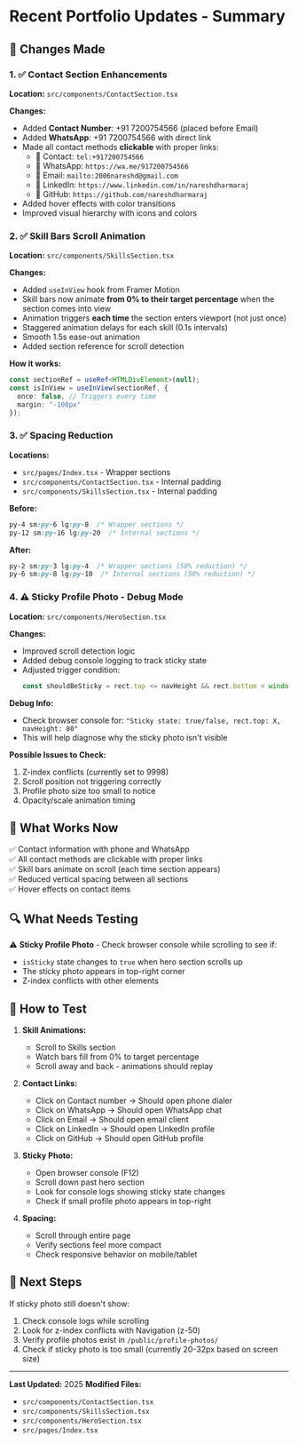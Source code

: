 # Recent Portfolio Updates - Summary

## 🔧 Changes Made

### 1. ✅ Contact Section Enhancements
**Location:** `src/components/ContactSection.tsx`

**Changes:**
- Added **Contact Number**: +91 7200754566 (placed before Email)
- Added **WhatsApp**: +91 7200754566 with direct link
- Made all contact methods **clickable** with proper links:
  - 📱 Contact: `tel:+917200754566`
  - 💬 WhatsApp: `https://wa.me/917200754566`
  - 📧 Email: `mailto:2006nareshd@gmail.com`
  - 💼 LinkedIn: `https://www.linkedin.com/in/nareshdharmaraj`
  - 🐙 GitHub: `https://github.com/nareshdharmaraj`
- Added hover effects with color transitions
- Improved visual hierarchy with icons and colors

### 2. ✅ Skill Bars Scroll Animation
**Location:** `src/components/SkillsSection.tsx`

**Changes:**
- Added `useInView` hook from Framer Motion
- Skill bars now animate **from 0% to their target percentage** when the section comes into view
- Animation triggers **each time** the section enters viewport (not just once)
- Staggered animation delays for each skill (0.1s intervals)
- Smooth 1.5s ease-out animation
- Added section reference for scroll detection

**How it works:**
```typescript
const sectionRef = useRef<HTMLDivElement>(null);
const isInView = useInView(sectionRef, { 
  once: false, // Triggers every time
  margin: "-100px" 
});
```

### 3. ✅ Spacing Reduction
**Locations:** 
- `src/pages/Index.tsx` - Wrapper sections
- `src/components/ContactSection.tsx` - Internal padding
- `src/components/SkillsSection.tsx` - Internal padding

**Before:**
```css
py-4 sm:py-6 lg:py-8  /* Wrapper sections */
py-12 sm:py-16 lg:py-20  /* Internal sections */
```

**After:**
```css
py-2 sm:py-3 lg:py-4  /* Wrapper sections (50% reduction) */
py-6 sm:py-8 lg:py-10  /* Internal sections (50% reduction) */
```

### 4. ⚠️ Sticky Profile Photo - Debug Mode
**Location:** `src/components/HeroSection.tsx`

**Changes:**
- Improved scroll detection logic
- Added debug console logging to track sticky state
- Adjusted trigger condition: 
  ```typescript
  const shouldBeSticky = rect.top <= navHeight && rect.bottom < window.innerHeight;
  ```

**Debug Info:**
- Check browser console for: `"Sticky state: true/false, rect.top: X, navHeight: 80"`
- This will help diagnose why the sticky photo isn't visible

**Possible Issues to Check:**
1. Z-index conflicts (currently set to 9998)
2. Scroll position not triggering correctly
3. Profile photo size too small to notice
4. Opacity/scale animation timing

## 🎯 What Works Now

✅ Contact information with phone and WhatsApp  
✅ All contact methods are clickable with proper links  
✅ Skill bars animate on scroll (each time section appears)  
✅ Reduced vertical spacing between all sections  
✅ Hover effects on contact items  

## 🔍 What Needs Testing

⚠️ **Sticky Profile Photo** - Check browser console while scrolling to see if:
- `isSticky` state changes to `true` when hero section scrolls up
- The sticky photo appears in top-right corner
- Z-index conflicts with other elements

## 📝 How to Test

1. **Skill Animations:**
   - Scroll to Skills section
   - Watch bars fill from 0% to target percentage
   - Scroll away and back - animations should replay

2. **Contact Links:**
   - Click on Contact number → Should open phone dialer
   - Click on WhatsApp → Should open WhatsApp chat
   - Click on Email → Should open email client
   - Click on LinkedIn → Should open LinkedIn profile
   - Click on GitHub → Should open GitHub profile

3. **Sticky Photo:**
   - Open browser console (F12)
   - Scroll down past hero section
   - Look for console logs showing sticky state changes
   - Check if small profile photo appears in top-right

4. **Spacing:**
   - Scroll through entire page
   - Verify sections feel more compact
   - Check responsive behavior on mobile/tablet

## 🚀 Next Steps

If sticky photo still doesn't show:
1. Check console logs while scrolling
2. Look for z-index conflicts with Navigation (z-50)
3. Verify profile photos exist in `/public/profile-photos/`
4. Check if sticky photo is too small (currently 20-32px based on screen size)

---

**Last Updated:** 2025
**Modified Files:**
- `src/components/ContactSection.tsx`
- `src/components/SkillsSection.tsx`
- `src/components/HeroSection.tsx`
- `src/pages/Index.tsx`
